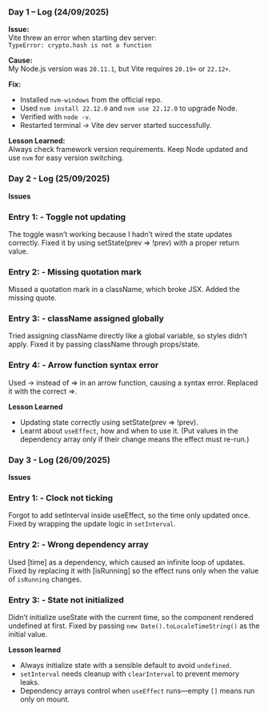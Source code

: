 ### Day 1 – Log (24/09/2025)

**Issue:**  
Vite threw an error when starting dev server:  
`TypeError: crypto.hash is not a function`  

**Cause:**  
My Node.js version was `20.11.1`, but Vite requires `20.19+` or `22.12+`.  

**Fix:**  
- Installed `nvm-windows` from the official repo.  
- Used `nvm install 22.12.0` and `nvm use 22.12.0` to upgrade Node.  
- Verified with `node -v`.  
- Restarted terminal → Vite dev server started successfully.  

**Lesson Learned:**  
Always check framework version requirements. Keep Node updated and use `nvm` for easy version switching.


### Day 2 - Log (25/09/2025)

**Issues**
### Entry 1: - Toggle not updating
The toggle wasn’t working because I hadn’t wired the state updates correctly. Fixed it by using setState(prev => !prev) with a proper return value.

### Entry 2: - Missing quotation mark
Missed a quotation mark in a className, which broke JSX. Added the missing quote.

### Entry 3: - className assigned globally
Tried assigning className directly like a global variable, so styles didn’t apply. Fixed it by passing className through props/state.

### Entry 4: - Arrow function syntax error
Used -> instead of => in an arrow function, causing a syntax error. Replaced it with the correct =>.

**Lesson Learned**
- Updating state correctly using setState(prev => !prev).
- Learnt about `useEffect`, how and when to use it. (Put values in the dependency array only if their change means the effect must re-run.)

### Day 3 - Log (26/09/2025)

**Issues**
### Entry 1: - Clock not ticking
Forgot to add setInterval inside useEffect, so the time only updated once. Fixed by wrapping the update logic in `setInterval`.

### Entry 2: - Wrong dependency array
Used [time] as a dependency, which caused an infinite loop of updates. Fixed by replacing it with [isRunning] so the effect runs only when the value of `isRunning` changes.

### Entry 3: - State not initialized
Didn’t initialize useState with the current time, so the component rendered undefined at first. Fixed by passing `new Date().toLocaleTimeString()` as the initial value.

**Lesson learned**
 - Always initialize state with a sensible default to avoid `undefined`.
 - `setInterval` needs cleanup with `clearInterval` to prevent memory leaks.
 - Dependency arrays control when `useEffect` runs—empty `[]` means run only on mount.